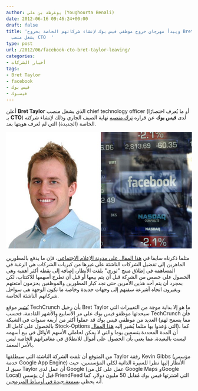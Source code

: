 ```yaml
---
author: يوغرطة بن علي (Youghourta Benali)
date: 2012-06-16 09:46:24+00:00
draft: false
title: 'ويبدأ مهرجان خروج موظفي فيس بوك لإنشاء شركاتهم الخاصة بخروج Bret Taylor الذي
  يشغل منصب CTO  '
type: post
url: /2012/06/facebook-cto-bret-taylor-leaving/
categories:
- أخبار الشركات
tags:
- Bret Taylor
- facebook
- فيس بوك
- فيسبوك
---
```


أعلن **Bret Taylor** الذي يشغل منصب chief technology officer (أو ما يُعرف اختصارًا بـ **CTO**) لدى **فيس بوك** عن قراره [ترك منصبه](https://www.facebook.com/btaylor/posts/10100299350436123) نهاية الصيف الجاري وذلك لإنشاء شركته الخاصة (الجديدة) التي لم تُعرف هويتها بعد.




[![](Bret-Taylor-facebook-cto.jpg)
](Bret-Taylor-facebook-cto.jpg)




مثلما ذكرناه سابقا في [هذا المقال على مدونة الإعلام الاجتماعي](https://socialmedia4arab.com/2012/06/facebook-shares-keep-falling/)، فإن ما يدفع بالمطورين الماهرين إلى تفضيل الشركات الناشئة على غيرها من كبريات الشركات هي الرغبة في المساهمة في إطلاق منتج "ثوري" يلفت الأنظار، إضافة إلى نقطة أكثر أهمية وهي الحصول على حصص من الشركة قبل أن يتم بيعها أو قبل أن تطرح أسهمها للاكتتاب، لكن بمجرد أن يتم أحد هذين الأمرين حتى نجد كبار المطورين والموظفين يحزمون أمتعتهم ويغيرون اتجاه أشرعة سفنهم إلى وجهات جديدة وخاصة ما تكون الوجهة هي سواحل شركاتهم الناشئة الخاصة.




[يُشير](http://techcrunch.com/2012/06/15/bret-taylor/) موقع TechCrunch بأن رحيل Bret Taylor ما هو إلا بداية موجة من التغييرات التي سيحدثها موظفو فيس بوك على مر الأسابيع والأشهر القادمة، فحسب TechCrunch فأن العديد من موظفي فيس بوك قد عملوا أكثر من أربعة سنوات في الشبكة (مما يسمح لهم بالحصول على كامل الـ Stock-Options التي وُعدوا بها مثلما يُشير إليه [هذا المقال](http://www.foundersspace.com/company-formation/whats-a-typical-vesting-schedule-for-stock-options/))، كما أن المدة المحددة بتسعين يوما والتي لا يمكن لحاملي الأسهم الأوائل في بيع أسهمه ليست بالبعيدة، مما يعني بأن الحصول على أموال للانطلاق في مغامراتهم الخاصة ليس بالأمر المعقد.




من المتوقع أن تلفت الشركة الناشئة التي سيطلقها Taylor رفقة Kevin Gibbs (مؤسس خدمة Google App Engine) الأنظار إليها نظرا للسيرة الذاتية لكلي المؤسسين، حيث سبق لـ Taylor أن عمل لدى Google (عمل على كل من Google Maps وGoogle Local) قبل أن يؤسس FriendFeed التي اشترتها فيس بوك مُقابل 50 مليون دولار، كما أنه يحظى [بسمعة جيدة في أوساط المبرمجين](http://gigaom.com/2012/06/15/facebook-cto-bret-taylor-to-leave-soon).

